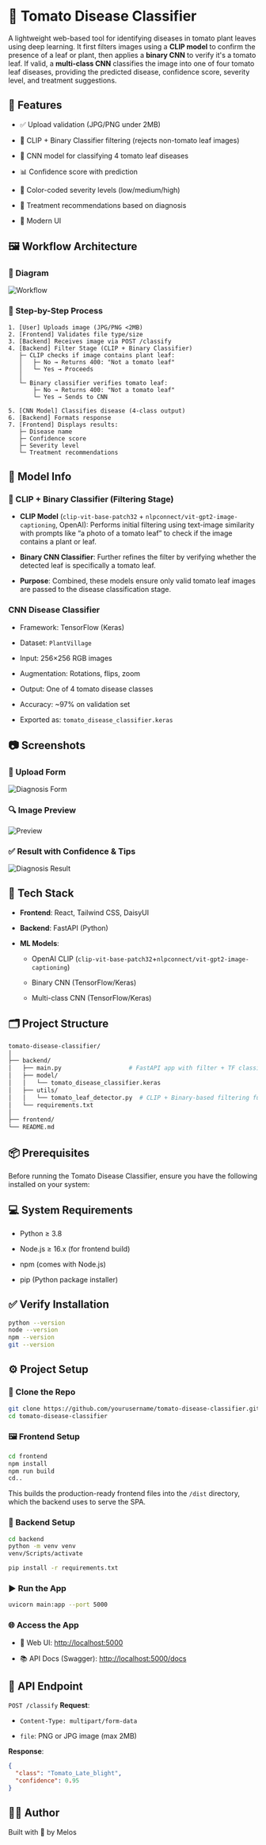 # 🍅 Tomato Disease Classifier

A lightweight web-based tool for identifying diseases in tomato plant leaves using deep learning. It first filters images using a **CLIP model** to confirm the presence of a leaf or plant, then applies a **binary CNN** to verify it's a tomato leaf. If valid, a **multi-class CNN** classifies the image into one of four tomato leaf diseases, providing the predicted disease, confidence score, severity level, and treatment suggestions.

## 🚀 Features

- ✅ Upload validation (JPG/PNG under 2MB)

- 🧠 CLIP + Binary Classifier filtering (rejects non-tomato leaf images)

- 🌿 CNN model for classifying 4 tomato leaf diseases

- 📊 Confidence score with prediction

- 🎨 Color-coded severity levels (low/medium/high)

- 💊 Treatment recommendations based on diagnosis

- 📱 Modern UI

## 🖼️ Workflow Architecture

### 📌 Diagram

![Workflow](screenshots/workflow.png)

### 🔁 Step-by-Step Process

```text
1. [User] Uploads image (JPG/PNG <2MB)
2. [Frontend] Validates file type/size
3. [Backend] Receives image via POST /classify
4. [Backend] Filter Stage (CLIP + Binary Classifier)
   ├─ CLIP checks if image contains plant leaf:
   │   ├─ No → Returns 400: "Not a tomato leaf"
   │   └─ Yes → Proceeds
   │
   └─ Binary classifier verifies tomato leaf:
       ├─ No → Returns 400: "Not a tomato leaf"
       └─ Yes → Sends to CNN

5. [CNN Model] Classifies disease (4-class output)
6. [Backend] Formats response
7. [Frontend] Displays results:
   ├─ Disease name
   ├─ Confidence score
   ├─ Severity level
   └─ Treatment recommendations
```

## 🤖 Model Info

### 🧠 CLIP + Binary Classifier (Filtering Stage)

- **CLIP Model** (`clip-vit-base-patch32` + `nlpconnect/vit-gpt2-image-captioning`, OpenAI):
Performs initial filtering using text-image similarity with prompts like “a photo of a tomato leaf” to check if the image contains a plant or leaf.

- **Binary CNN Classifier**:
Further refines the filter by verifying whether the detected leaf is specifically a tomato leaf.

- **Purpose**:
Combined, these models ensure only valid tomato leaf images are passed to the disease classification stage.

### CNN Disease Classifier

- Framework: TensorFlow (Keras)

- Dataset: `PlantVillage`

- Input: 256×256 RGB images

- Augmentation: Rotations, flips, zoom

- Output: One of 4 tomato disease classes

- Accuracy: ~97% on validation set

- Exported as: `tomato_disease_classifier.keras`

## 📷 Screenshots

### 📝 Upload Form

![Diagnosis Form](screenshots/diagnosis-form.png)

### 🔍 Image Preview

![Preview](screenshots/preview.png)

### ✅ Result with Confidence & Tips

![Diagnosis Result](screenshots/diagnosis-result.png)

## 🔧 Tech Stack

- **Frontend**: React, Tailwind CSS, DaisyUI

- **Backend**: FastAPI (Python)

- **ML Models**:

  - OpenAI CLIP (`clip-vit-base-patch32`+`nlpconnect/vit-gpt2-image-captioning`)

  - Binary CNN (TensorFlow/Keras)
  
  - Multi-class CNN (TensorFlow/Keras)

## 🗂️ Project Structure

```bash
tomato-disease-classifier/
│
├── backend/
│   ├── main.py                   # FastAPI app with filter + TF classifier
│   ├── model/
│   │   └── tomato_disease_classifier.keras
│   ├── utils/
│   │   └── tomato_leaf_detector.py  # CLIP + Binary-based filtering function
│   └── requirements.txt
│
├── frontend/
└── README.md
```

## 📦 Prerequisites

Before running the Tomato Disease Classifier, ensure you have the following installed on your system:

## 💻 System Requirements

- Python ≥ 3.8

- Node.js ≥ 16.x (for frontend build)

- npm (comes with Node.js)

- pip (Python package installer)

## ✅ Verify Installation

```bash
python --version
node --version
npm --version
git --version
```

## ⚙️ Project Setup

### 🧬 Clone the Repo

```bash
git clone https://github.com/yourusername/tomato-disease-classifier.git
cd tomato-disease-classifier
```

### 🖼️ Frontend Setup

```bash
cd frontend
npm install
npm run build
cd..
```

This builds the production-ready frontend files into the `/dist` directory, which the backend uses to serve the SPA.

### 🧠 Backend Setup

```bash
cd backend
python -m venv venv
venv/Scripts/activate

pip install -r requirements.txt
```

### ▶️ Run the App

```bash
uvicorn main:app --port 5000
```

### 🌐 Access the App

- 🧪 Web UI: [http://localhost:5000](http://localhost:5000)

- 📚 API Docs (Swagger): [http://localhost:5000/docs](http://localhost:5000/docs)

## 📮 API Endpoint

`POST /classify`
**Request**:

- `Content-Type: multipart/form-data`

- `file`: PNG or JPG image (max 2MB)

**Response**:

```json
{
  "class": "Tomato_Late_blight",
  "confidence": 0.95
}
```

## 👨‍💻 Author

Built with 💚 by Melos
